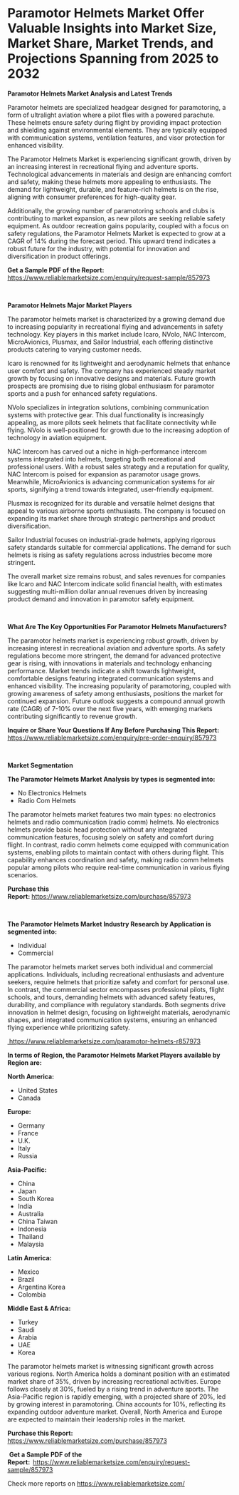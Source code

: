 <p><h1>Paramotor Helmets Market Offer Valuable Insights into Market Size, Market Share, Market Trends, and Projections Spanning from 2025 to 2032</h1></p><p><strong>Paramotor Helmets Market Analysis and Latest Trends</strong></p>
<p><p>Paramotor helmets are specialized headgear designed for paramotoring, a form of ultralight aviation where a pilot flies with a powered parachute. These helmets ensure safety during flight by providing impact protection and shielding against environmental elements. They are typically equipped with communication systems, ventilation features, and visor protection for enhanced visibility.</p><p>The Paramotor Helmets Market is experiencing significant growth, driven by an increasing interest in recreational flying and adventure sports. Technological advancements in materials and design are enhancing comfort and safety, making these helmets more appealing to enthusiasts. The demand for lightweight, durable, and feature-rich helmets is on the rise, aligning with consumer preferences for high-quality gear.</p><p>Additionally, the growing number of paramotoring schools and clubs is contributing to market expansion, as new pilots are seeking reliable safety equipment. As outdoor recreation gains popularity, coupled with a focus on safety regulations, the Paramotor Helmets Market is expected to grow at a CAGR of 14% during the forecast period. This upward trend indicates a robust future for the industry, with potential for innovation and diversification in product offerings.</p></p>
<p><strong>Get a Sample PDF of the Report:&nbsp;</strong> <a href="https://www.reliablemarketsize.com/enquiry/request-sample/857973?utm_campaign=2186&utm_medium=2&utm_source=Github&utm_content=ia&utm_term=18022025&utm_id=paramotor-helmets">https://www.reliablemarketsize.com/enquiry/request-sample/857973</a></p>
<p>&nbsp;</p>
<p><strong>Paramotor Helmets Major Market Players</strong></p>
<p><p>The paramotor helmets market is characterized by a growing demand due to increasing popularity in recreational flying and advancements in safety technology. Key players in this market include Icaro, NVolo, NAC Intercom, MicroAvionics, Plusmax, and Sailor Industrial, each offering distinctive products catering to varying customer needs.</p><p>Icaro is renowned for its lightweight and aerodynamic helmets that enhance user comfort and safety. The company has experienced steady market growth by focusing on innovative designs and materials. Future growth prospects are promising due to rising global enthusiasm for paramotor sports and a push for enhanced safety regulations.</p><p>NVolo specializes in integration solutions, combining communication systems with protective gear. This dual functionality is increasingly appealing, as more pilots seek helmets that facilitate connectivity while flying. NVolo is well-positioned for growth due to the increasing adoption of technology in aviation equipment.</p><p>NAC Intercom has carved out a niche in high-performance intercom systems integrated into helmets, targeting both recreational and professional users. With a robust sales strategy and a reputation for quality, NAC Intercom is poised for expansion as paramotor usage grows. Meanwhile, MicroAvionics is advancing communication systems for air sports, signifying a trend towards integrated, user-friendly equipment.</p><p>Plusmax is recognized for its durable and versatile helmet designs that appeal to various airborne sports enthusiasts. The company is focused on expanding its market share through strategic partnerships and product diversification.</p><p>Sailor Industrial focuses on industrial-grade helmets, applying rigorous safety standards suitable for commercial applications. The demand for such helmets is rising as safety regulations across industries become more stringent.</p><p>The overall market size remains robust, and sales revenues for companies like Icaro and NAC Intercom indicate solid financial health, with estimates suggesting multi-million dollar annual revenues driven by increasing product demand and innovation in paramotor safety equipment.</p></p>
<p>&nbsp;</p>
<p><strong>What Are The Key Opportunities For Paramotor Helmets Manufacturers?</strong></p>
<p><p>The paramotor helmets market is experiencing robust growth, driven by increasing interest in recreational aviation and adventure sports. As safety regulations become more stringent, the demand for advanced protective gear is rising, with innovations in materials and technology enhancing performance. Market trends indicate a shift towards lightweight, comfortable designs featuring integrated communication systems and enhanced visibility. The increasing popularity of paramotoring, coupled with growing awareness of safety among enthusiasts, positions the market for continued expansion. Future outlook suggests a compound annual growth rate (CAGR) of 7-10% over the next five years, with emerging markets contributing significantly to revenue growth.</p></p>
<p><strong>Inquire or Share Your Questions If Any Before Purchasing This Report:</strong> <a href="https://www.reliablemarketsize.com/enquiry/pre-order-enquiry/857973?utm_campaign=2186&utm_medium=2&utm_source=Github&utm_content=ia&utm_term=18022025&utm_id=paramotor-helmets">https://www.reliablemarketsize.com/enquiry/pre-order-enquiry/857973</a></p>
<p>&nbsp;</p>
<p><strong>Market Segmentation</strong></p>
<p><strong>The Paramotor Helmets Market Analysis by types is segmented into:</strong></p>
<p><ul><li>No Electronics Helmets</li><li>Radio Com Helmets</li></ul></p>
<p><p>The paramotor helmets market features two main types: no electronics helmets and radio communication (radio comm) helmets. No electronics helmets provide basic head protection without any integrated communication features, focusing solely on safety and comfort during flight. In contrast, radio comm helmets come equipped with communication systems, enabling pilots to maintain contact with others during flight. This capability enhances coordination and safety, making radio comm helmets popular among pilots who require real-time communication in various flying scenarios.</p></p>
<p><strong>Purchase this Report:&nbsp;</strong><a href="https://www.reliablemarketsize.com/purchase/857973?utm_campaign=2186&utm_medium=2&utm_source=Github&utm_content=ia&utm_term=18022025&utm_id=paramotor-helmets">https://www.reliablemarketsize.com/purchase/857973</a></p>
<p>&nbsp;</p>
<p><strong>The Paramotor Helmets Market Industry Research by Application is segmented into:</strong></p>
<p><ul><li>Individual</li><li>Commercial</li></ul></p>
<p><p>The paramotor helmets market serves both individual and commercial applications. Individuals, including recreational enthusiasts and adventure seekers, require helmets that prioritize safety and comfort for personal use. In contrast, the commercial sector encompasses professional pilots, flight schools, and tours, demanding helmets with advanced safety features, durability, and compliance with regulatory standards. Both segments drive innovation in helmet design, focusing on lightweight materials, aerodynamic shapes, and integrated communication systems, ensuring an enhanced flying experience while prioritizing safety.</p></p>
<p><a href="https://www.reliablemarketsize.com/paramotor-helmets-r857973?utm_campaign=2186&utm_medium=2&utm_source=Github&utm_content=ia&utm_term=18022025&utm_id=paramotor-helmets">&nbsp;https://www.reliablemarketsize.com/paramotor-helmets-r857973</a></p>
<p><strong>In terms of Region, the Paramotor Helmets Market Players available by Region are:</strong></p>
<p>
    <p> <strong> North America: </strong>
        <ul>
            <li>United States</li>
            <li>Canada</li>
        </ul>
        </p> 
    <p> <strong> Europe: </strong>
        <ul>
            <li>Germany</li>
            <li>France</li>
            <li>U.K.</li>
            <li>Italy</li>
            <li>Russia</li>
        </ul>
        </p> 
    <p> <strong> Asia-Pacific: </strong>
        <ul>
            <li>China</li>
            <li>Japan</li>
            <li>South Korea</li>
            <li>India</li>
            <li>Australia</li>
            <li>China Taiwan</li>
            <li>Indonesia</li>
            <li>Thailand</li>
            <li>Malaysia</li>
        </ul>
        </p> 
    <p> <strong> Latin America: </strong>
        <ul>
            <li>Mexico</li>
            <li>Brazil</li>
            <li>Argentina Korea</li>
            <li>Colombia</li>
        </ul>
        </p> 
    <p> <strong> Middle East & Africa: </strong>
        <ul>
            <li>Turkey</li>
            <li>Saudi</li>
            <li>Arabia</li>
            <li>UAE</li>
            <li>Korea</li>
        </ul>
    </p>
    </p>
<p><p>The paramotor helmets market is witnessing significant growth across various regions. North America holds a dominant position with an estimated market share of 35%, driven by increasing recreational activities. Europe follows closely at 30%, fueled by a rising trend in adventure sports. The Asia-Pacific region is rapidly emerging, with a projected share of 20%, led by growing interest in paramotoring. China accounts for 10%, reflecting its expanding outdoor adventure market. Overall, North America and Europe are expected to maintain their leadership roles in the market.</p></p>
<p><strong>Purchase this Report: </strong><a href="https://www.reliablemarketsize.com/purchase/857973?utm_campaign=2186&utm_medium=2&utm_source=Github&utm_content=ia&utm_term=18022025&utm_id=paramotor-helmets">https://www.reliablemarketsize.com/purchase/857973</a></p>
<p>&nbsp;<strong>Get a Sample PDF of the Report:&nbsp;&nbsp;</strong><a href="https://www.reliablemarketsize.com/enquiry/request-sample/857973?utm_campaign=2186&utm_medium=2&utm_source=Github&utm_content=ia&utm_term=18022025&utm_id=paramotor-helmets">https://www.reliablemarketsize.com/enquiry/request-sample/857973</a></p>
<p><strong></strong></p>
<p>Check more reports on <a href="https://www.reliablemarketsize.com/?utm_campaign=2186&utm_medium=2&utm_source=Github&utm_content=ia&utm_term=18022025&utm_id=paramotor-helmets">https://www.reliablemarketsize.com/</a></p>